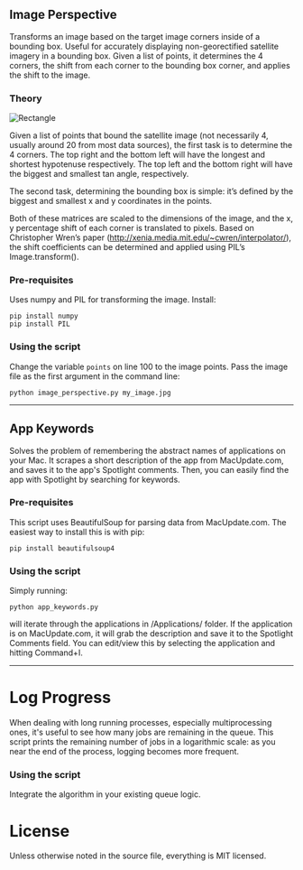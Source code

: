 ## Image Perspective

Transforms an image based on the target image corners inside of a bounding box. Useful for accurately displaying non-georectified satellite imagery in a bounding box. Given a list of points, it determines the 4 corners, the shift from each corner to the bounding box corner, and applies the shift to the image.

### Theory

![Rectangle](https://raw.github.com/nathancahill/python-scripts/master/rectangle.jpg)

Given a list of points that bound the satellite image (not necessarily 4, usually around 20 from most data sources), the first task is to determine the 4 corners. The top right and the bottom left will have the longest and shortest hypotenuse respectively. The top left and the bottom right will have the biggest and smallest tan angle, respectively.

The second task, determining the bounding box is simple: it’s defined by the biggest and smallest x and y coordinates in the points.

Both of these matrices are scaled to the dimensions of the image, and the x, y percentage shift of each corner is translated to pixels. Based on Christopher Wren’s paper (http://xenia.media.mit.edu/~cwren/interpolator/), the shift coefficients can be determined and applied using PIL’s Image.transform().

### Pre-requisites

Uses numpy and PIL for transforming the image. Install:

    pip install numpy
    pip install PIL

### Using the script

Change the variable ```points``` on line 100 to the image points. Pass the image file as the first argument in the command line:

    python image_perspective.py my_image.jpg

---------------------------------------

## App Keywords

Solves the problem of remembering the abstract names of applications on your Mac.
It scrapes a short description of the app from MacUpdate.com, and saves it to the app's Spotlight comments.
Then, you can easily find the app with Spotlight by searching for keywords.

### Pre-requisites

This script uses BeautifulSoup for parsing data from MacUpdate.com. The easiest way to install this is with pip:

    pip install beautifulsoup4

### Using the script

Simply running:
	
	python app_keywords.py

will iterate through the applications in /Applications/ folder. If the application is on MacUpdate.com, it will grab the description and save it to the Spotlight Comments field. You can edit/view this by selecting the application and hitting Command+I.

---------------------------------------

# Log Progress

When dealing with long running processes, especially multiprocessing ones, it's useful to see how many jobs are remaining in the queue. This script prints the remaining number of jobs in a logarithmic scale: as you near the end of the process, logging becomes more frequent.

### Using the script

Integrate the algorithm in your existing queue logic.

# License

Unless otherwise noted in the source file, everything is MIT licensed.